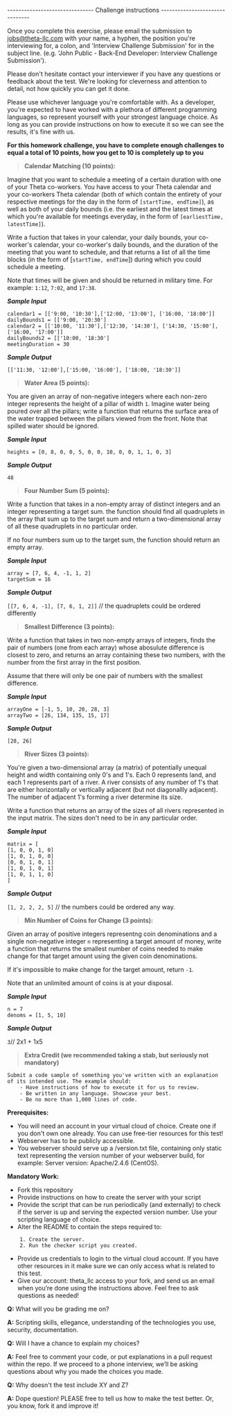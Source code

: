 ------------------------------- Challenge instructions -------------------------------

Once you complete this exercise, please email the submission to jobs@theta-llc.com with your name, a hyphen, the position you're interviewing for, a colon, and 'Interview Challenge Submission' for in  the subject line. (e.g. 'John Public - Back-End Developer: Interview Challenge Submission').

Please don't hesitate contact your interviewer if you have any questions or feedback about the test. We're looking for cleverness and attention to detail, not how quickly you can get it done.

Please use whichever language you're comfortable with. As a developer, you're expected to have worked with a plethora of different programming languages, so represent yourself with your strongest language choice. As long as you can provide instructions on how to execute it so we can see the results, it's fine with us.

**For this homework challenge, you have to complete enough challenges to equal a total of 10 points, how you get to 10 is completely up to you**

> **Calendar Matching (10 points):** 

Imagine that you want to schedule a meeting of a certain duration with one of your Theta co-workers. You have access to your Theta calendar and your co-workers Theta calendar (both of which contain the entirety of your respective meetings for the day in the form of `[startTime, endTime]`), as well as both of your daily bounds (i.e. the earliest and the latest times at which you're available for meetings everyday, in the form of `[earliestTime, latestTime]`).

Write a fuction that takes in your calendar, your daily bounds, your co-worker's calendar, your co-worker's daily bounds, and the duration of the meeting that you want to schedule, and that returns a list of all the time blocks (in the form of [`startTime, endTime`]) during which you could schedule a meeting.

Note that times will be given and should be returned in military time. For example: `1:12`, `7:02`, and `17:38`.

***Sample Input***

```
calendar1 = [['9:00, '10:30'],['12:00, '13:00'], ['16:00, '18:00']]
dailyBounds1 = [['9:00, '20:30']
calendar2 = [['10:00, '11:30'],['12:30, '14:30'], ['14:30, '15:00'], ['16:00, '17:00']]
dailyBounds2 = [['10:00, '18:30']
meetingDuration = 30
```
***Sample Output***

`[['11:30, '12:00'],['15:00, '16:00'], ['18:00, '18:30']]`
        
> **Water Area (5 points):** 

You are given an array of non-negative integers where each non-zero integer represents the height of a pillar of width `1`. Imagine water being poured over all the pillars; write a function that returns the surface area of the water trapped between the pillars viewed from the front. Note that spilled water should be ignored.

***Sample Input***

```
heights = [0, 8, 0, 0, 5, 0, 0, 10, 0, 0, 1, 1, 0, 3]
```
***Sample Output***

`48`

> **Four Number Sum (5 points):** 

Write a function that takes in a non-empty array of distinct integers and an integer representing a target sum. the function should find all quadruplets in the array that sum up to the target sum and return a two-dimensional array of all these quadruplets in no particular order.

If no four numbers sum up to the target sum, the function should return an empty array.

***Sample Input***

```
array = [7, 6, 4, -1, 1, 2]
targetSum = 16
```
***Sample Output***

`[[7, 6, 4, -1], [7, 6, 1, 2]]` // the quadruplets could be ordered differently

> **Smallest Difference (3 points):** 

Write a function that takes in two non-empty arrays of integers, finds the pair of numbers (one from each array) whose abosulute difference is closest to zero, and returns an array containing these two numbers, with the number from the first array in the first position.

Assume that there will only be one pair of numbers with the smallest difference.

***Sample Input***

```
arrayOne = [-1, 5, 10, 20, 28, 3]
arrayTwo = [26, 134, 135, 15, 17]
```

***Sample Output***

`[28, 26]`

> **River Sizes (3 points):** 

You're given a two-dimensional array (a matrix) of potentially unequal height and width containing only 0's and 1's. Each 0 represents land, and each 1 represents part of a river. A river consists of any number of 1's that are either horizontally or vertically adjacent (but not diagonallly adjacent). The number of adjacent 1's forming a river determine its size.

Write a function that returns an array of the sizes of all rivers represented in the input matrix. The sizes don't need to be in any particular order.

***Sample Input***

```
matrix = [
[1, 0, 0, 1, 0]
[1, 0, 1, 0, 0]
[0, 0, 1, 0, 1]
[1, 0, 1, 0, 1]
[1, 0, 1, 1, 0]
]
```

***Sample Output***

`[1, 2, 2, 2, 5]` // the numbers could be ordered any way.

> **Min Number of Coins for Change (3 points):** 

Given an array of positive integers representng coin denominations and a single non-negative integer `n` representing a target amount of money, write a function that returns the smallest number of coins needed to make change for that target amount using the given coin denominations. 

If it's impossible to make change for the target amount, return `-1`.

Note that an unlimited amount of coins is at your disposal.

***Sample Input***

```
n = 7
denoms = [1, 5, 10]
```

***Sample Output***

`3`// 2x1 + 1x5

> **Extra Credit (we recommended taking a stab, but seriously not mandatory)** 

    Submit a code sample of something you've written with an explanation of its intended use. The example should:
        - Have instructions of how to execute it for us to review.
        - Be written in any language. Showcase your best.
        - Be no more than 1,000 lines of code.

**Prerequisites:**

- You will need an account in your virtual cloud of choice. Create one if you don't own one already. You can use free-tier resources for this test!
- Webserver has to be publicly accessible.
- You webserver should serve up a /version.txt file, containing only static text representing the version number of your webserver build, for example: Server version: Apache/2.4.6 (CentOS).

**Mandatory Work:**

- Fork this repository
- Provide instructions on how to create the server with your script
- Provide the script that can be run periodically (and externally) to check if the server is up and serving the expected version number. Use your scripting language of choice.
- Alter the README to contain the steps required to:

```
    1. Create the server.
    2. Run the checker script you created.
```

- Provide us credentials to login to the virtual cloud account. If you have other resources in it make sure we can only access what is related to this test.
- Give our account: theta_llc access to your fork, and send us an email when you’re done using the instructions above. Feel free to ask questions as needed!

**Q:** What will you be grading me on?

**A:** Scripting skills, ellegance, understanding of the technologies you use, security, documentation.

**Q:** Will I have a chance to explain my choices?

**A:** Feel free to comment your code, or put explanations in a pull request within the repo. If we proceed to a phone interview, we’ll be asking questions about why you made the choices you made.

**Q:** Why doesn't the test include XY and Z?

**A:** Dope question! PLEASE free to tell us how to make the test better. Or, you know, fork it and improve it! 